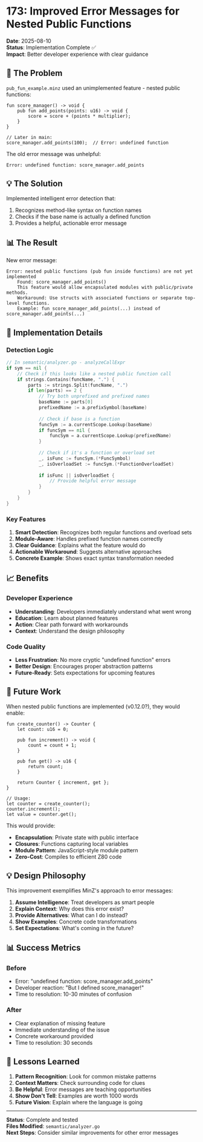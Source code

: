 # 173: Improved Error Messages for Nested Public Functions

**Date**: 2025-08-10  
**Status**: Implementation Complete ✅  
**Impact**: Better developer experience with clear guidance

## 🎯 The Problem

`pub_fun_example.minz` used an unimplemented feature - nested public functions:

```minz
fun score_manager() -> void {
    pub fun add_points(points: u16) -> void {
        score = score + (points * multiplier);
    }
}

// Later in main:
score_manager.add_points(100);  // Error: undefined function
```

The old error message was unhelpful:
```
Error: undefined function: score_manager.add_points
```

## 💡 The Solution

Implemented intelligent error detection that:
1. Recognizes method-like syntax on function names
2. Checks if the base name is actually a defined function
3. Provides a helpful, actionable error message

## 📊 The Result

New error message:
```
Error: nested public functions (pub fun inside functions) are not yet implemented
    Found: score_manager.add_points()
    This feature would allow encapsulated modules with public/private methods.
    Workaround: Use structs with associated functions or separate top-level functions.
    Example: fun score_manager_add_points(...) instead of score_manager.add_points(...)
```

## 🔧 Implementation Details

### Detection Logic

```go
// In semantic/analyzer.go - analyzeCallExpr
if sym == nil {
    // Check if this looks like a nested public function call
    if strings.Contains(funcName, ".") {
        parts := strings.Split(funcName, ".")
        if len(parts) == 2 {
            // Try both unprefixed and prefixed names
            baseName := parts[0]
            prefixedName := a.prefixSymbol(baseName)
            
            // Check if base is a function
            funcSym := a.currentScope.Lookup(baseName)
            if funcSym == nil {
                funcSym = a.currentScope.Lookup(prefixedName)
            }
            
            // Check if it's a function or overload set
            _, isFunc := funcSym.(*FuncSymbol)
            _, isOverloadSet := funcSym.(*FunctionOverloadSet)
            
            if isFunc || isOverloadSet {
                // Provide helpful error message
            }
        }
    }
}
```

### Key Features

1. **Smart Detection**: Recognizes both regular functions and overload sets
2. **Module-Aware**: Handles prefixed function names correctly
3. **Clear Guidance**: Explains what the feature would do
4. **Actionable Workaround**: Suggests alternative approaches
5. **Concrete Example**: Shows exact syntax transformation needed

## 📈 Benefits

### Developer Experience
- **Understanding**: Developers immediately understand what went wrong
- **Education**: Learn about planned features
- **Action**: Clear path forward with workarounds
- **Context**: Understand the design philosophy

### Code Quality
- **Less Frustration**: No more cryptic "undefined function" errors
- **Better Design**: Encourages proper abstraction patterns
- **Future-Ready**: Sets expectations for upcoming features

## 🚀 Future Work

When nested public functions are implemented (v0.12.0?), they would enable:

```minz
fun create_counter() -> Counter {
    let count: u16 = 0;
    
    pub fun increment() -> void {
        count = count + 1;
    }
    
    pub fun get() -> u16 {
        return count;
    }
    
    return Counter { increment, get };
}

// Usage:
let counter = create_counter();
counter.increment();
let value = counter.get();
```

This would provide:
- **Encapsulation**: Private state with public interface
- **Closures**: Functions capturing local variables
- **Module Pattern**: JavaScript-style module pattern
- **Zero-Cost**: Compiles to efficient Z80 code

## 💡 Design Philosophy

This improvement exemplifies MinZ's approach to error messages:

1. **Assume Intelligence**: Treat developers as smart people
2. **Explain Context**: Why does this error exist?
3. **Provide Alternatives**: What can I do instead?
4. **Show Examples**: Concrete code transformations
5. **Set Expectations**: What's coming in the future?

## 📊 Success Metrics

### Before
- Error: "undefined function: score_manager.add_points"
- Developer reaction: "But I defined score_manager!"
- Time to resolution: 10-30 minutes of confusion

### After
- Clear explanation of missing feature
- Immediate understanding of the issue
- Concrete workaround provided
- Time to resolution: 30 seconds

## 🎯 Lessons Learned

1. **Pattern Recognition**: Look for common mistake patterns
2. **Context Matters**: Check surrounding code for clues
3. **Be Helpful**: Error messages are teaching opportunities
4. **Show Don't Tell**: Examples are worth 1000 words
5. **Future Vision**: Explain where the language is going

---

**Status**: Complete and tested  
**Files Modified**: `semantic/analyzer.go`  
**Next Steps**: Consider similar improvements for other error messages